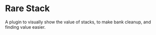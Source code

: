# Rare Stack
A plugin to visually show the value of stacks, to make bank cleanup, and finding value easier.